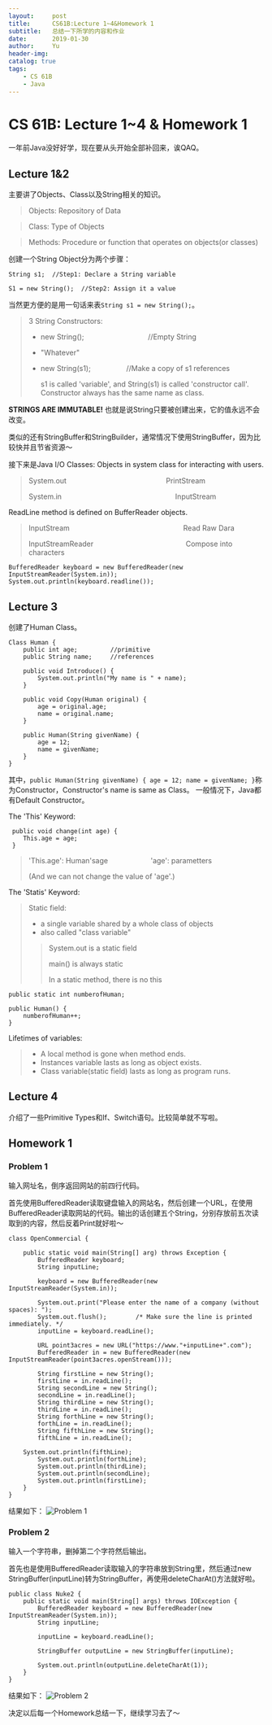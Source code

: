 ```yaml
---
layout:     post
title:      CS61B:Lecture 1~4&Homework 1
subtitle:   总结一下所学的内容和作业
date:       2019-01-30
author:     Yu
header-img: 
catalog: true
tags:
    - CS 61B
    - Java
---
```


# CS 61B: Lecture 1~4 & Homework 1

一年前Java没好好学，现在要从头开始全部补回来，诶QAQ。

## Lecture 1&2
主要讲了Objects、Class以及String相关的知识。

> Objects: Repository of Data
	
> Class: Type of Objects
	
> Methods: Procedure or function that operates on objects(or classes)

创建一个String Object分为两个步骤：

	String s1;	//Step1: Declare a String variable
	
	S1 = new String();	//Step2: Assign it a value
	
当然更方便的是用一句话来表`String s1 = new String();`。

>3 String Constructors:
>
> * new String();&emsp;&emsp;&emsp;&emsp;&emsp;&emsp;&emsp;&emsp;&emsp;//Empty String
> * "Whatever"
> * new String(s1);&emsp;&emsp;&emsp;&emsp;&emsp;//Make a copy of s1 references
>
>	s1 is called 'variable', and String(s1) is called 'constructor call'. Constructor always has the same name as class.

   **STRINGS ARE IMMUTABLE!** 也就是说String只要被创建出来，它的值永远不会改变。
   
类似的还有StringBuffer和StringBuilder，通常情况下使用StringBuffer，因为比较快并且节省资源～

接下来是Java I/O Classes: Objects in system class for interacting with users.

>System.out&emsp;&emsp;&emsp;&emsp;&emsp;&emsp;&emsp;&emsp;&emsp;&emsp;&emsp;&emsp;&emsp;&emsp;PrintStream
>
>System.in&emsp;&emsp;&emsp;&emsp;&emsp;&emsp;&emsp;&emsp;&emsp;&emsp;&emsp;&emsp;&emsp;&emsp;&emsp;&emsp;InputStream

ReadLine method is defined on BufferReader objects.

>InputStream&emsp;&emsp;&emsp;&emsp;&emsp;&emsp;&emsp;&emsp;&emsp;&emsp;&emsp;&emsp;&emsp;&emsp;&emsp;&emsp;Read Raw Dara
>
>InputStreamReader&emsp;&emsp;&emsp;&emsp;&emsp;&emsp;&emsp;&emsp;&emsp;&emsp;&emsp;&emsp;&emsp;Compose into characters

	BufferedReader keyboard = new BufferedReader(new InputStreamReader(System.in));
	System.out.println(keyboard.readline());

## Lecture 3
创建了Human Class。

	Class Human {
		public int age; 	    //primitive
		public String name;	    //references
		
		public void Introduce() {
			System.out.println("My name is " + name);
		}
		
		public void Copy(Human original) {
			age = original.age;
			name = original.name;
		}
		
		public Human(String givenName) {
			age = 12;
			name = givenName;
		}
	}

其中，`public Human(String givenName) {
			age = 12;
			name = givenName;
		}`称为Constructor，Constructor's name is same as Class。
一般情况下，Java都有Default Constructor。

The 'This' Keyword:
	 
	 public void change(int age) {
	 	This.age = age;
	 }
> 'This.age': Human'sage&emsp;&emsp;&emsp;&emsp;&emsp;&emsp;'age': parametters
> 
> (And we can not change the value of 'age'.)

The 'Statis' Keyword:
> Static field:
> 
> * a single variable shared by a whole class of objects
> * also called "class variable"
> 
> > System.out is a static field
> > 
> > main() is always static
> > 
> > In a static method, there is no this

	public static int numberofHuman;
	
	public Human() {
		numberofHuman++;
	}

Lifetimes of variables:
> * A local method is gone when method ends.
> * Instances variable lasts as long as object exists.
> * Class variable(static field) lasts as long as program runs.

## Lecture 4
介绍了一些Primitive Types和If、Switch语句。比较简单就不写啦。

## Homework 1
### Problem 1
输入网址名，倒序返回网站的前四行代码。

首先使用BufferedReader读取键盘输入的网站名，然后创建一个URL，在使用BufferedReader读取网站的代码。输出的话创建五个String，分别存放前五次读取到的内容，然后反着Print就好啦～

	class OpenCommercial {

		public static void main(String[] arg) throws Exception {
   			BufferedReader keyboard;
   			String inputLine;

    		keyboard = new BufferedReader(new InputStreamReader(System.in));

    		System.out.print("Please enter the name of a company (without spaces): ");
    		System.out.flush();        /* Make sure the line is printed immediately. */
    		inputLine = keyboard.readLine();

    		URL point3acres = new URL("https://www."+inputLine+".com");
    		BufferedReader in = new BufferedReader(new InputStreamReader(point3acres.openStream()));

    		String firstLine = new String();
    		firstLine = in.readLine();
    		String secondLine = new String();
    		secondLine = in.readLine();
    		String thirdLine = new String();
    		thirdLine = in.readLine();
    		String forthLine = new String();
    		forthLine = in.readLine();
    		String fifthLine = new String();
    		fifthLine = in.readLine();
    
   	 	System.out.println(fifthLine);
    		System.out.println(forthLine);
    		System.out.println(thirdLine);
    		System.out.println(secondLine);
    		System.out.println(firstLine);
    	}
    }
    
结果如下：
![Problem 1](https://ws1.sinaimg.cn/large/006tNc79ly1fzokrghai5j31400p0tfk.jpg)

### Problem 2
输入一个字符串，删掉第二个字符然后输出。

首先也是使用BufferedReader读取输入的字符串放到String里，然后通过new StringBuffer(inputLine)转为StringBuffer，再使用deleteCharAt()方法就好啦。

	public class Nuke2 {
		public static void main(String[] args) throws IOException {
			BufferedReader keyboard = new BufferedReader(new InputStreamReader(System.in));
			String inputLine;
		
			inputLine = keyboard.readLine();
		
			StringBuffer outputLine = new StringBuffer(inputLine);
		
			System.out.println(outputLine.deleteCharAt(1));
		}
	}
	
结果如下：
![Problem 2](https://ws4.sinaimg.cn/large/006tNc79ly1fzokyr4zbkj31400p0afd.jpg)

决定以后每一个Homework总结一下，继续学习去了～
